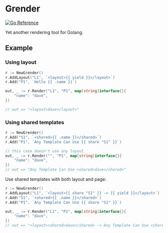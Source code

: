 Grender
=======

[![Go Reference](https://pkg.go.dev/badge/github.com/straightdave/grender.svg)](https://pkg.go.dev/github.com/straightdave/grender)

Yet another rendering tool for Golang.

## Example

### Using layout

```go
r := NewGrender()
r.AddLayout("L1", `<layout>{{ yield }}</layout>`)
r.Add("P1", `Hello {{ .name }}`)

out, _ := r.Render("L1", "P1", map[string]interface{}{
    "name": "dave",
})

// out => "<layout>dave</layout>"
```

### Using shared templates

```go
r := NewGrender()
r.Add("S1", `<shared>{{ .name }}</shared>`)
r.Add("P1", `Any Template Can Use {{ share "S1" }}`)

// this case doesn't use any layout
out, _ := r.Render("", "P1", map[string]interface{}{
    "name": "dave",
})
// out => "Any Template Can Use <shared>dave</shared>"
```

Use shared templates with both layout and page:

```go
r := NewGrender()
r.AddLayout("L1", `<layout>{{ share "S1" }} -> {{ yield }}</layout>`)
r.Add("S1", `<shared>{{ .name }}</shared>`)
r.Add("P1", `Any Template Can Use {{ share "S1" }}`)

out, _ := r.Render("L1", "P1", map[string]interface{}{
    "name": "dave",
})
// out => "<layout><shared>dave</shared> -> Any Template Can Use <shared>dave</shared></layout>"
```
